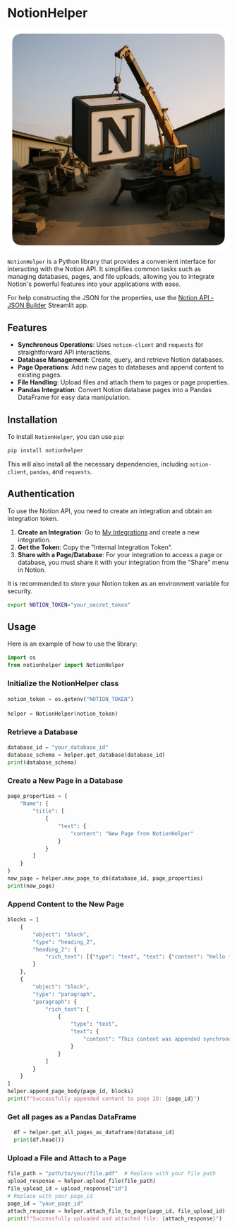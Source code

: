 # NotionHelper

![NotionHelper](https://github.com/janduplessis883/notionhelper/blob/master/images/helper_logo.png?raw=true)

`NotionHelper` is a Python library that provides a convenient interface for interacting with the Notion API. It simplifies common tasks such as managing databases, pages, and file uploads, allowing you to integrate Notion's powerful features into your applications with ease.

For help constructing the JSON for the properties, use the [Notion API - JSON Builder](https://notioinapiassistant.streamlit.app) Streamlit app.

## Features

-   **Synchronous Operations**: Uses `notion-client` and `requests` for straightforward API interactions.
-   **Database Management**: Create, query, and retrieve Notion databases.
-   **Page Operations**: Add new pages to databases and append content to existing pages.
-   **File Handling**: Upload files and attach them to pages or page properties.
-   **Pandas Integration**: Convert Notion database pages into a Pandas DataFrame for easy data manipulation.

## Installation

To install `NotionHelper`, you can use `pip`:

```bash
pip install notionhelper
```

This will also install all the necessary dependencies, including `notion-client`, `pandas`, and `requests`.

## Authentication

To use the Notion API, you need to create an integration and obtain an integration token.

1.  **Create an Integration**: Go to [My Integrations](https://www.notion.so/my-integrations) and create a new integration.
2.  **Get the Token**: Copy the "Internal Integration Token".
3.  **Share with a Page/Database**: For your integration to access a page or database, you must share it with your integration from the "Share" menu in Notion.

It is recommended to store your Notion token as an environment variable for security.

```bash
export NOTION_TOKEN="your_secret_token"
```

## Usage

Here is an example of how to use the library:

```python
import os
from notionhelper import NotionHelper
```

### Initialize the NotionHelper class

```python
notion_token = os.getenv("NOTION_TOKEN")

helper = NotionHelper(notion_token)
```

### Retrieve a Database

```python
database_id = "your_database_id"
database_schema = helper.get_database(database_id)
print(database_schema)
```

### Create a New Page in a Database

```python
page_properties = {
    "Name": {
        "title": [
            {
                "text": {
                    "content": "New Page from NotionHelper"
                }
            }
        ]
    }
}
new_page = helper.new_page_to_db(database_id, page_properties)
print(new_page)
```

### Append Content to the New Page

```python
blocks = [
    {
        "object": "block",
        "type": "heading_2",
        "heading_2": {
            "rich_text": [{"type": "text", "text": {"content": "Hello from NotionHelper!"}}]
        }
    },
    {
        "object": "block",
        "type": "paragraph",
        "paragraph": {
            "rich_text": [
                {
                    "type": "text",
                    "text": {
                        "content": "This content was appended synchronously."
                    }
                }
            ]
        }
    }
]
helper.append_page_body(page_id, blocks)
print(f"Successfully appended content to page ID: {page_id}")
```

### Get all pages as a Pandas DataFrame

```python
  df = helper.get_all_pages_as_dataframe(database_id)
  print(df.head())
```

### Upload a File and Attach to a Page

```python
file_path = "path/to/your/file.pdf"  # Replace with your file path
upload_response = helper.upload_file(file_path)
file_upload_id = upload_response["id"]
# Replace with your page_id
page_id = "your_page_id"
attach_response = helper.attach_file_to_page(page_id, file_upload_id)
print(f"Successfully uploaded and attached file: {attach_response}")
